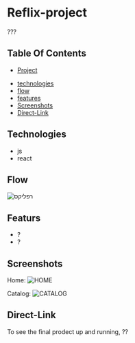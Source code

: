 # Reflix-project

???

## Table Of Contents

-   [Project](#recipe-Project)

*   [technologies](#technologies)
*   [flow](#flow)
*   [features](#featurs)
*   [Screenshots](#screenshots)
*   [Direct-Link](#Direct-Link)

## Technologies

-   js
-   react

## Flow

![רפליקס](https://user-images.githubusercontent.com/54746985/201514124-93c1f111-bfda-4879-8497-fc5daa792903.PNG)


## Featurs

-  ?
-   ?

## Screenshots

Home:
![HOME](https://user-images.githubusercontent.com/54746985/201514233-44527be5-0ae1-40ca-accc-7947b6adcb85.PNG)

Catalog:
![CATALOG](https://user-images.githubusercontent.com/54746985/201514234-1bd3a5eb-57ad-4b6c-9428-f68a9c762103.PNG)


## Direct-Link

To see the final prodect up and running,
??
